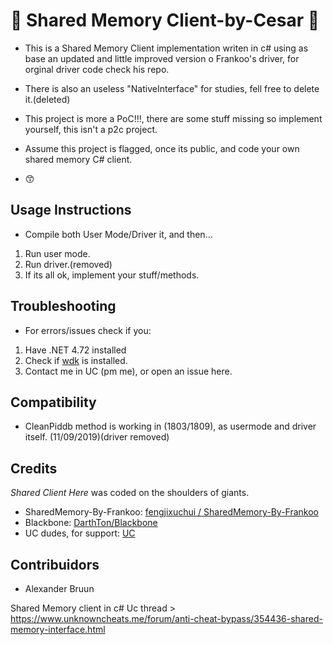# :space_invader: Shared Memory Client-by-Cesar :underage:

* This is a Shared Memory Client implementation writen in c# using as base an updated and little improved version o Frankoo's driver, for orginal driver code check his repo.

* There is also an useless "NativeInterface" for studies, fell free to delete it.(deleted)

* This project is more a PoC!!!, there are some stuff missing so implement yourself, this isn't a p2c project.

* Assume this project is flagged, once its public, and code your own shared memory C# client.

* :kissing_smiling_eyes:

## Usage Instructions

* Compile both User Mode/Driver it, and then…

1. Run user mode.
2. Run driver.(removed)
3. If its all ok, implement your stuff/methods.

## Troubleshooting

* For errors/issues check if you:
1. Have .NET 4.72 installed
2. Check if [wdk](https://docs.microsoft.com/en-us/windows-hardware/drivers/download-the-wdk) is installed.
3. Contact me in UC (pm me), or open an issue here.

## Compatibility

* CleanPiddb method is working in (1803/1809), as usermode and driver itself. (11/09/2019)(driver removed)

## Credits

*Shared Client Here* was coded on the shoulders of giants.

* SharedMemory-By-Frankoo: [fengjixuchui / SharedMemory-By-Frankoo](https://github.com/fengjixuchui/SharedMemory-By-Frankoo)
* Blackbone: [DarthTon/Blackbone](https://github.com/DarthTon/Blackbone)
* UC dudes, for support: [UC](https://www.unknowncheats.me/forum/portal.php)

## Contribuidors

* Alexander Bruun

Shared Memory client in c#
Uc thread > https://www.unknowncheats.me/forum/anti-cheat-bypass/354436-shared-memory-interface.html
